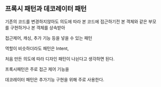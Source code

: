 ## 프록시 패턴과 데코레이터 패턴

기존의 코드를 변경하지않아도 의도에 따라 본 코드에 접근하기전 본 객체와 같은 부모를 구현하거나 본 객체를 상속받아   

접근제어, 캐싱, 추가 기능 등을 넣을 수 있는 패턴

역할이 비슷하더라도 패턴은 Intent,

처음 만든 의도에 따라 디자인 패턴이 나뉜다고 생각하면 된다.

프록시패턴은 주로 접근 제어 기능을

데코레이터 패턴은 추가기능 구현을 위해 주로 사용한다.
